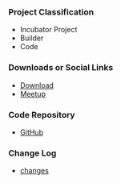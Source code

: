 ### Project Classification
* <i class="fas fa-seedling" style="color:#2ADA08;"></i> Incubator Project
* <i class="fas fa-toolbox" style="color:#233e81;"></i> Builder
* <i class="fas fa-code" style="color:#233e81;"></i> Code

### Downloads or Social Links
* [Download](#)
* [Meetup](#)

### Code Repository
* [GitHub](https://github.com/owasp-untrust)

### Change Log
* [changes](#)


